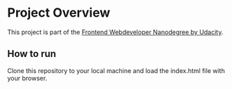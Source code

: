 # Project Overview

This project is part of the [Frontend Webdeveloper Nanodegree by Udacity](https://www.udacity.com/nanodegree).

## How to run

Clone this repository to your local machine and load the index.html file with your browser.
